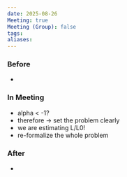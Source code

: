 ```yaml
---
date: 2025-08-26
Meeting: true
Meeting (Group): false
tags: 
aliases:
---
```


### Before
- 

### In Meeting
- alpha < -1?
- therefore → set the problem clearly
- we are estimating L/L0!
- re-formalize the whole problem

### After
- 